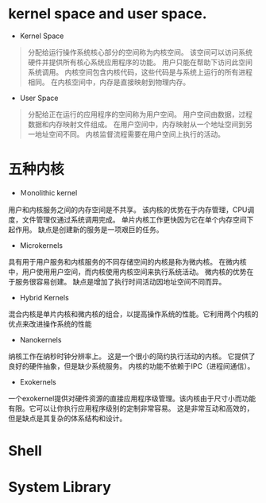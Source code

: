 # kernel space and user space.
- Kernel Space
>分配给运行操作系统核心部分的空间称为内核空间。 该空间可以访问系统硬件并提供所有核心系统应用程序的功能。 用户只能在帮助下访问此空间系统调用。 内核空间包含内核代码，这些代码是与系统上运行的所有进程相同。 在内核空间中，内存是直接映射到物理内存。
- User Space
>分配给正在运行的应用程序的空间称为用户空间。 用户空间由数据，过程数据和内存映射文件组成。 在用户空间中，内存映射从一个地址空间到另一地址空间不同。 内核监督流程需要在用户空间上执行的活动。

# 五种内核
- Ｍonolithic kernel

用户和内核服务之间的内存空间是不共享。 该内核的优势在于内存管理，CPU调度，文件管理仅通过系统调用完成。 单片内核工作更快因为它在单个内存空间下起作用。 缺点是创建新的服务是一项艰巨的任务。

- Microkernels  

具有用于用户服务和内核服务的不同存储空间的内核是称为微内核。 在微内核中，用户使用用户空间，而内核使用内核空间来执行系统活动。 微内核的优势在于服务很容易创建。 缺点是增加了执行时间活动因地址空间不同而异。

- Hybrid Kernels

混合内核是单片内核和微内核的组合，以提高操作系统的性能。它利用两个内核的优点来改进操作系统的性能 

- Nanokernels

纳核工作在纳秒时钟分辨率上。 这是一个很小的简约执行活动的内核。 它提供了良好的硬件抽象，但是缺少系统服务。 内核的功能不依赖于IPC（进程间通信）。

- Exokernels

一个exokernel提供对硬件资源的直接应用程序级管理。该内核由于尺寸小而功能有限。它可以让你执行应用程序级别的定制非常容易。 这是非常互动和高效的，但是缺点是其复杂的体系结构和设计。

# Shell

# System Library
